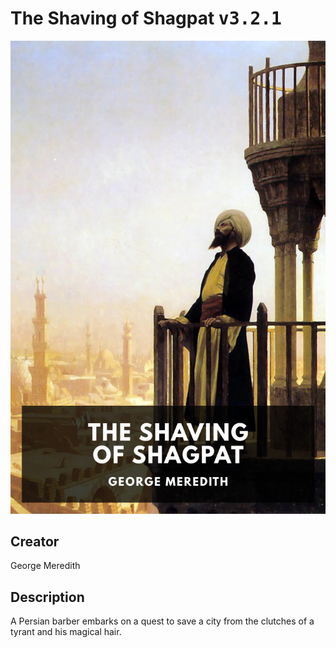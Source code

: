 
# The Shaving of Shagpat <kbd>v3.2.1</kbd>

<center>
  <img src="./cover-1024.jpg"/>
</center>

## Creator
George Meredith

## Description
A Persian barber embarks on a quest to save a city from the clutches of a tyrant and his magical hair.
